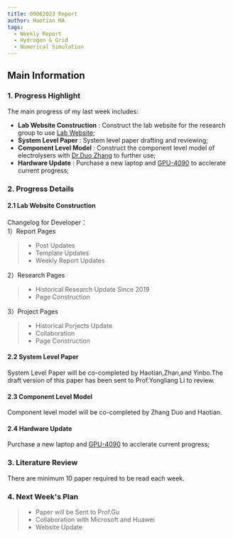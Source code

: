 ```yaml
---
title: 09062023 Report
author: Haotian MA
tags:
  - Weekly Report
  - Hydrogen & Grid
  - Numerical Simulation
---
```

## Main Information
### 1. Progress Highlight
The main progress of my last week includes:
+ **Lab Website Construction** : Construct the lab website for the research group to use [Lab Website](https://uobgithub.io);
+ **System Level Paper** : System level paper drafting and reviewing;
+ **Component Level Model** : Construct the component level model of electrolysers with [Dr.Duo Zhang](https://github.com/weightking) to further use;
+ **Hardware Update** : Purchase a new laptop and [GPU-4090](https://www.nvidia.com/en-gb/geforce/graphics-cards/40-series/rtx-4090/) to acclerate current progress;

### 2. Progress Details
#### 2.1 Lab Website Construction
Changelog for Developer：  
1）Report Pages
> + Post Updates 
> + Template Updates
> + Weekly Report Updates  

2）Research Pages
> + Historical Research Update Since 2019
> + Page Construction 

3）Project Pages
> + Historical Porjects Update
> + Collaboration
> + Page Construction

#### 2.2 System Level Paper
System Level Paper will be co-completed by Haotian,Zhan,and Yinbo.The draft version of this paper has been sent to Prof.Yongliang Li to review.

#### 2.3 Component Level Model
Component level model will be co-completed by Zhang Duo and Haotian.

#### 2.4 Hardware Update
Purchase a new laptop and [GPU-4090](https://www.nvidia.com/en-gb/geforce/graphics-cards/40-series/rtx-4090/) to acclerate current progress;

### 3. Literature Review
There are minimum 10 paper required to be read each week.

### 4. Next Week's Plan
> + Paper will be Sent to Prof.Gu
> + Collaboration with Microsoft and Huawei
> + Website Update
